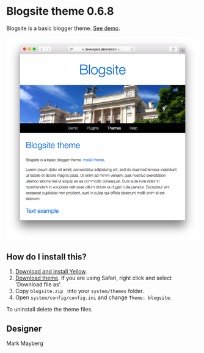 Blogsite theme 0.6.8
====================
Blogsite is a basic blogger theme. [See demo](https://developers.datenstrom.se/themes/blogsite-theme).

<p align="center"><img src="blogsite-screenshot.png?raw=true" alt="Screenshot"></p>

## How do I install this?

1. [Download and install Yellow](https://github.com/datenstrom/yellow/).
2. [Download theme](https://github.com/datenstrom/yellow-themes/raw/master/zip/blogsite.zip). If you are using Safari, right click and select 'Download file as'.
3. Copy `blogsite.zip ` into your `system/themes` folder.
4. Open `system/config/config.ini` and change `Theme: blogsite`.

To uninstall delete the theme files.

## Designer

Mark Mayberg
